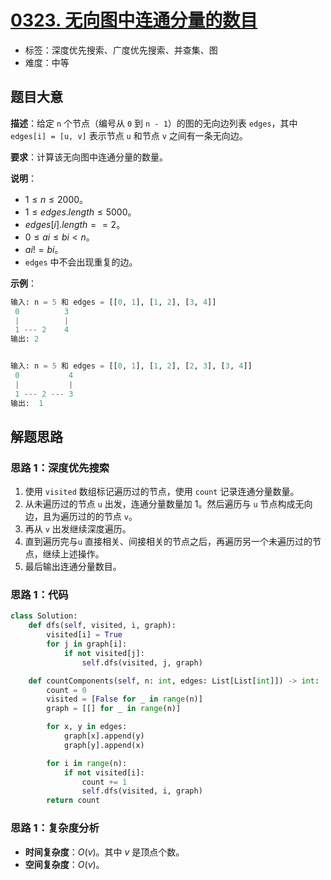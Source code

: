 # [0323. 无向图中连通分量的数目](https://leetcode.cn/problems/number-of-connected-components-in-an-undirected-graph/)

- 标签：深度优先搜索、广度优先搜索、并查集、图
- 难度：中等

## 题目大意

**描述**：给定 `n` 个节点（编号从 `0` 到 `n - 1`）的图的无向边列表 `edges`，其中 `edges[i] = [u, v]` 表示节点 `u` 和节点 `v` 之间有一条无向边。

**要求**：计算该无向图中连通分量的数量。

**说明**：

- $1 \le n \le 2000$。
- $1 \le edges.length \le 5000$。
- $edges[i].length == 2$。
- $0 \le ai \le bi < n$。
- $ai != bi$。
- `edges` 中不会出现重复的边。

**示例**：

```Python
输入: n = 5 和 edges = [[0, 1], [1, 2], [3, 4]]
 0          3
 |          |
 1 --- 2    4 
输出: 2


输入: n = 5 和 edges = [[0, 1], [1, 2], [2, 3], [3, 4]]
 0           4
 |           |
 1 --- 2 --- 3
输出:  1
```

## 解题思路

### 思路 1：深度优先搜索

1. 使用 `visited` 数组标记遍历过的节点，使用 `count` 记录连通分量数量。
2. 从未遍历过的节点 `u` 出发，连通分量数量加 1。然后遍历与 `u` 节点构成无向边，且为遍历过的的节点 `v`。
3. 再从 `v` 出发继续深度遍历。
4. 直到遍历完与`u`  直接相关、间接相关的节点之后，再遍历另一个未遍历过的节点，继续上述操作。
5. 最后输出连通分量数目。

### 思路 1：代码

```Python
class Solution:
    def dfs(self, visited, i, graph):
        visited[i] = True
        for j in graph[i]:
            if not visited[j]:
                self.dfs(visited, j, graph)

    def countComponents(self, n: int, edges: List[List[int]]) -> int:
        count = 0
        visited = [False for _ in range(n)]
        graph = [[] for _ in range(n)]

        for x, y in edges:
            graph[x].append(y)
            graph[y].append(x)

        for i in range(n):
            if not visited[i]:
                count += 1
                self.dfs(visited, i, graph)
        return count
```

### 思路 1：复杂度分析

- **时间复杂度**：$O(v)$。其中 $v$ 是顶点个数。
- **空间复杂度**：$O(v)$。


